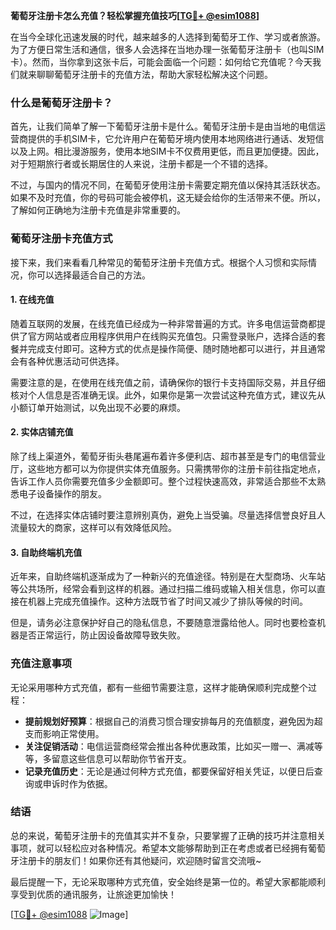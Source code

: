 **葡萄牙注册卡怎么充值？轻松掌握充值技巧[[TG💪+ @esim1088](https://t.me/s/esim1088)]**

在当今全球化迅速发展的时代，越来越多的人选择到葡萄牙工作、学习或者旅游。为了方便日常生活和通信，很多人会选择在当地办理一张葡萄牙注册卡（也叫SIM卡）。然而，当你拿到这张卡后，可能会面临一个问题：如何给它充值呢？今天我们就来聊聊葡萄牙注册卡的充值方法，帮助大家轻松解决这个问题。

### 什么是葡萄牙注册卡？

首先，让我们简单了解一下葡萄牙注册卡是什么。葡萄牙注册卡是由当地的电信运营商提供的手机SIM卡，它允许用户在葡萄牙境内使用本地网络进行通话、发短信以及上网。相比漫游服务，使用本地SIM卡不仅费用更低，而且更加便捷。因此，对于短期旅行者或长期居住的人来说，注册卡都是一个不错的选择。

不过，与国内的情况不同，在葡萄牙使用注册卡需要定期充值以保持其活跃状态。如果不及时充值，你的号码可能会被停机，这无疑会给你的生活带来不便。所以，了解如何正确地为注册卡充值是非常重要的。

### 葡萄牙注册卡充值方式

接下来，我们来看看几种常见的葡萄牙注册卡充值方式。根据个人习惯和实际情况，你可以选择最适合自己的方法。

#### 1. 在线充值

随着互联网的发展，在线充值已经成为一种非常普遍的方式。许多电信运营商都提供了官方网站或者应用程序供用户在线购买充值包。只需登录账户，选择合适的套餐并完成支付即可。这种方式的优点是操作简便、随时随地都可以进行，并且通常会有各种优惠活动可供选择。

需要注意的是，在使用在线充值之前，请确保你的银行卡支持国际交易，并且仔细核对个人信息是否准确无误。此外，如果你是第一次尝试这种充值方式，建议先从小额订单开始测试，以免出现不必要的麻烦。

#### 2. 实体店铺充值

除了线上渠道外，葡萄牙街头巷尾遍布着许多便利店、超市甚至是专门的电信营业厅，这些地方都可以为你提供实体充值服务。只需携带你的注册卡前往指定地点，告诉工作人员你需要充值多少金额即可。整个过程快速高效，非常适合那些不太熟悉电子设备操作的朋友。

不过，在选择实体店铺时要注意辨别真伪，避免上当受骗。尽量选择信誉良好且人流量较大的商家，这样可以有效降低风险。

#### 3. 自助终端机充值

近年来，自助终端机逐渐成为了一种新兴的充值途径。特别是在大型商场、火车站等公共场所，经常会看到这样的机器。通过扫描二维码或输入相关信息，你可以直接在机器上完成充值操作。这种方法既节省了时间又减少了排队等候的时间。

但是，请务必注意保护好自己的隐私信息，不要随意泄露给他人。同时也要检查机器是否正常运行，防止因设备故障导致失败。

### 充值注意事项

无论采用哪种方式充值，都有一些细节需要注意，这样才能确保顺利完成整个过程：

- **提前规划好预算**：根据自己的消费习惯合理安排每月的充值额度，避免因为超支而影响正常使用。
- **关注促销活动**：电信运营商经常会推出各种优惠政策，比如买一赠一、满减等等，多留意这些信息可以帮助你节省开支。
- **记录充值历史**：无论是通过何种方式充值，都要保留好相关凭证，以便日后查询或申诉时作为依据。

### 结语

总的来说，葡萄牙注册卡的充值其实并不复杂，只要掌握了正确的技巧并注意相关事项，就可以轻松应对各种情况。希望本文能够帮助到正在考虑或者已经拥有葡萄牙注册卡的朋友们！如果你还有其他疑问，欢迎随时留言交流哦~

最后提醒一下，无论采取哪种方式充值，安全始终是第一位的。希望大家都能顺利享受到优质的通讯服务，让旅途更加愉快！

[[TG💪+ @esim1088](https://t.me/s/esim1088) ![Image](https://i.postimg.cc/4NQfJmqS/Snipaste-2025-05-13-00-14-12.png)]